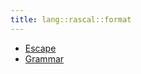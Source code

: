 ```yaml
---
title: lang::rascal::format
---
```



* [Escape](../../../../Library/lang/rascal/format/Escape.md)
* [Grammar](../../../../Library/lang/rascal/format/Grammar.md)